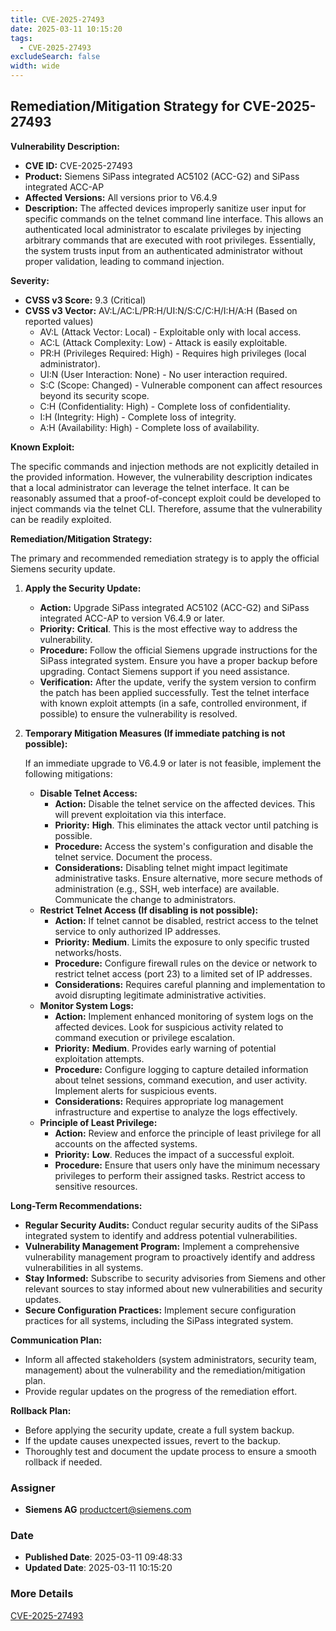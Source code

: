 ```yaml
---
title: CVE-2025-27493
date: 2025-03-11 10:15:20
tags:
  - CVE-2025-27493
excludeSearch: false
width: wide
---
```


## Remediation/Mitigation Strategy for CVE-2025-27493

**Vulnerability Description:**

*   **CVE ID:** CVE-2025-27493
*   **Product:** Siemens SiPass integrated AC5102 (ACC-G2) and SiPass integrated ACC-AP
*   **Affected Versions:** All versions prior to V6.4.9
*   **Description:** The affected devices improperly sanitize user input for specific commands on the telnet command line interface.  This allows an authenticated local administrator to escalate privileges by injecting arbitrary commands that are executed with root privileges.  Essentially, the system trusts input from an authenticated administrator without proper validation, leading to command injection.

**Severity:**

*   **CVSS v3 Score:** 9.3 (Critical)
*   **CVSS v3 Vector:** AV:L/AC:L/PR:H/UI:N/S:C/C:H/I:H/A:H (Based on reported values)
    *   AV:L (Attack Vector: Local) - Exploitable only with local access.
    *   AC:L (Attack Complexity: Low) - Attack is easily exploitable.
    *   PR:H (Privileges Required: High) - Requires high privileges (local administrator).
    *   UI:N (User Interaction: None) - No user interaction required.
    *   S:C (Scope: Changed) - Vulnerable component can affect resources beyond its security scope.
    *   C:H (Confidentiality: High) - Complete loss of confidentiality.
    *   I:H (Integrity: High) - Complete loss of integrity.
    *   A:H (Availability: High) - Complete loss of availability.

**Known Exploit:**

The specific commands and injection methods are not explicitly detailed in the provided information. However, the vulnerability description indicates that a local administrator can leverage the telnet interface. It can be reasonably assumed that a proof-of-concept exploit could be developed to inject commands via the telnet CLI. Therefore, assume that the vulnerability can be readily exploited.

**Remediation/Mitigation Strategy:**

The primary and recommended remediation strategy is to apply the official Siemens security update.

1.  **Apply the Security Update:**

    *   **Action:** Upgrade SiPass integrated AC5102 (ACC-G2) and SiPass integrated ACC-AP to version V6.4.9 or later.
    *   **Priority:** **Critical**. This is the most effective way to address the vulnerability.
    *   **Procedure:** Follow the official Siemens upgrade instructions for the SiPass integrated system.  Ensure you have a proper backup before upgrading.  Contact Siemens support if you need assistance.
    *   **Verification:** After the update, verify the system version to confirm the patch has been applied successfully.  Test the telnet interface with known exploit attempts (in a safe, controlled environment, if possible) to ensure the vulnerability is resolved.

2.  **Temporary Mitigation Measures (If immediate patching is not possible):**

    If an immediate upgrade to V6.4.9 or later is not feasible, implement the following mitigations:

    *   **Disable Telnet Access:**
        *   **Action:**  Disable the telnet service on the affected devices. This will prevent exploitation via this interface.
        *   **Priority:** **High**. This eliminates the attack vector until patching is possible.
        *   **Procedure:** Access the system's configuration and disable the telnet service.  Document the process.
        *   **Considerations:**  Disabling telnet might impact legitimate administrative tasks.  Ensure alternative, more secure methods of administration (e.g., SSH, web interface) are available.  Communicate the change to administrators.
    *   **Restrict Telnet Access (If disabling is not possible):**
        *   **Action:** If telnet cannot be disabled, restrict access to the telnet service to only authorized IP addresses.
        *   **Priority:** **Medium**.  Limits the exposure to only specific trusted networks/hosts.
        *   **Procedure:**  Configure firewall rules on the device or network to restrict telnet access (port 23) to a limited set of IP addresses.
        *   **Considerations:** Requires careful planning and implementation to avoid disrupting legitimate administrative activities.
    *   **Monitor System Logs:**
        *   **Action:** Implement enhanced monitoring of system logs on the affected devices.  Look for suspicious activity related to command execution or privilege escalation.
        *   **Priority:** **Medium**.  Provides early warning of potential exploitation attempts.
        *   **Procedure:** Configure logging to capture detailed information about telnet sessions, command execution, and user activity.  Implement alerts for suspicious events.
        *   **Considerations:** Requires appropriate log management infrastructure and expertise to analyze the logs effectively.
    *   **Principle of Least Privilege:**
        *   **Action:** Review and enforce the principle of least privilege for all accounts on the affected systems.
        *   **Priority:** **Low**.  Reduces the impact of a successful exploit.
        *   **Procedure:** Ensure that users only have the minimum necessary privileges to perform their assigned tasks. Restrict access to sensitive resources.

**Long-Term Recommendations:**

*   **Regular Security Audits:** Conduct regular security audits of the SiPass integrated system to identify and address potential vulnerabilities.
*   **Vulnerability Management Program:** Implement a comprehensive vulnerability management program to proactively identify and address vulnerabilities in all systems.
*   **Stay Informed:** Subscribe to security advisories from Siemens and other relevant sources to stay informed about new vulnerabilities and security updates.
*   **Secure Configuration Practices:** Implement secure configuration practices for all systems, including the SiPass integrated system.

**Communication Plan:**

*   Inform all affected stakeholders (system administrators, security team, management) about the vulnerability and the remediation/mitigation plan.
*   Provide regular updates on the progress of the remediation effort.

**Rollback Plan:**

*   Before applying the security update, create a full system backup.
*   If the update causes unexpected issues, revert to the backup.
*   Thoroughly test and document the update process to ensure a smooth rollback if needed.

### Assigner
- **Siemens AG** <productcert@siemens.com>

### Date
- **Published Date**: 2025-03-11 09:48:33
- **Updated Date**: 2025-03-11 10:15:20

### More Details
[CVE-2025-27493](https://www.cvedetails.com/cve/CVE-2025-27493)